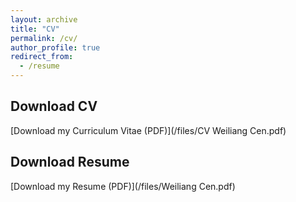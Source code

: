```yaml
---
layout: archive
title: "CV"
permalink: /cv/
author_profile: true
redirect_from:
  - /resume
---
```


## Download CV

[Download my Curriculum Vitae (PDF)](/files/CV Weiliang Cen.pdf)

## Download Resume
[Download my Resume (PDF)](/files/Weiliang Cen.pdf)
